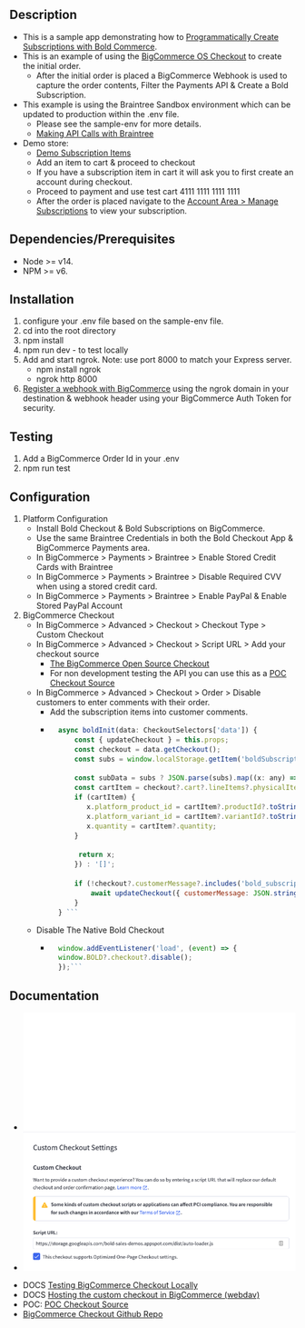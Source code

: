 ## Description
- This is a sample app demonstrating how to [Programmatically Create Subscriptions with Bold Commerce](https://developer.boldcommerce.com/default/guides/subscriptions-v2/create-subscription).
- This is an example of using the [BigCommerce OS Checkout](https://github.com/bigcommerce/checkout-js) to create the initial order.
   - After the initial order is placed a BigCommerce Webhook is used to capture the order contents, Filter the Payments API & Create a Bold Subscription.
- This example is using the Braintree Sandbox environment which can be updated to production within the .env file. 
    - Please see the sample-env for more details.
    - [Making API Calls with Braintree](https://graphql.braintreepayments.com/guides/making_api_calls/)
- Demo store:
   * [Demo Subscription Items](https://snow-lion.bolddemos.ninja/supplies/)
   * Add an item to cart & proceed to checkout
   * If you have a subscription item in cart it will ask you to first create an account during checkout.
   * Proceed to payment and use test cart 4111 1111 1111 1111
   * After the order is placed navigate to the [Account Area > Manage Subscriptions](https://snow-lion.bolddemos.ninja/manage-subscriptions/) to view your subscription.

## Dependencies/Prerequisites
* Node >= v14.
* NPM >= v6.

## Installation
1. configure your .env file based on the sample-env file.
2. cd into the root directory
3. npm install
4. npm run dev - to test locally
5. Add and start ngrok. Note: use port 8000 to match your Express server.
    * npm install ngrok
    * ngrok http 8000
6. [Register a webhook with BigCommerce](https://developer.bigcommerce.com/api-reference/b3A6MzU5MDUyNzI-create-a-webhook#Request) using the ngrok domain in your destination & webhook header using your BigCommerce Auth Token for security. 

## Testing
1. Add a BigCommerce Order Id in your .env
2. npm run test

## Configuration
1. Platform Configuration
    - Install Bold Checkout & Bold Subscriptions on BigCommerce.
    - Use the same Braintree Credentials in both the Bold Checkout App & BigCommerce Payments area.
    - In BigCommerce > Payments > Braintree > Enable Stored Credit Cards with Braintree
    - In BigCommerce > Payments > Braintree > Disable Required CVV when using a stored credit card.
    - In BigCommerce > Payments > Braintree > Enable PayPal & Enable Stored PayPal Account
2. BigCommerce Checkout
    - In BigCommerce > Advanced > Checkout > Checkout Type > Custom Checkout
    - In BigCommerce > Advanced > Checkout > Script URL > Add your checkout source
        - [The BigCommerce Open Source Checkout](https://github.com/bigcommerce/checkout-js)
        - For non development testing the API you can use this as a [POC Checkout Source](https://storage.googleapis.com/bold-sales-demos.appspot.com/dist/auto-loader.js)
    - In BigCommerce > Advanced > Checkout > Order > Disable customers to enter comments with their order.
        - Add the subscription items into customer comments.
        - ``` javascript
            async boldInit(data: CheckoutSelectors['data']) {
                const { updateCheckout } = this.props;
                const checkout = data.getCheckout();
                const subs = window.localStorage.getItem('boldSubscriptionsSuccessfulAddToCarts');

                const subData = subs ? JSON.parse(subs).map((x: any) => {
                const cartItem = checkout?.cart?.lineItems?.physicalItems?.find((item: any) => item.id === x.line_item_id);
                if (cartItem) {
                   x.platform_product_id = cartItem?.productId?.toString();
                   x.platform_variant_id = cartItem?.variantId?.toString();
                   x.quantity = cartItem?.quantity;
                }

                 return x;
                }) : '[]';

                if (!checkout?.customerMessage?.includes('bold_subscriptions') && subs !== '[]') {
                    await updateCheckout({ customerMessage: JSON.stringify({ bold_subscriptions: subData } || '[]') });
                }
            } ```
    - Disable The Native Bold Checkout
        - ```javascript 
            window.addEventListener('load', (event) => {
            window.BOLD?.checkout?.disable();
            });```

## Documentation
- <img src="/api.svg">
- <img src="/checkout-js.png">
* DOCS [Testing BigCommerce Checkout Locally](https://developer.bigcommerce.com/stencil-docs/customizing-checkout/open-checkout-quick-start)
* DOCS [Hosting the custom checkout in BigCommerce (webdav)](https://developer.bigcommerce.com/stencil-docs/customizing-checkout/installing-custom-checkouts)
* POC: [POC Checkout Source](https://storage.googleapis.com/bold-sales-demos.appspot.com/dist/auto-loader.js)
* [BigCommerce Checkout Github Repo](https://github.com/bigcommerce/checkout-js)
